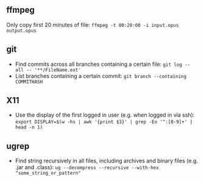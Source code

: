 ## ffmpeg

Only copy first 20 minutes of file: `ffmpeg -t 00:20:00 -i input.opus output.opus`

## git

* Find commits across all branches containing a certain file: `git log --all -- '**/FileName.ext'`
* List branches containing a certain commit: `git branch --containing COMMITHASH`

## X11

* Use the display of the first logged in user (e.g. when logged in via ssh): `export DISPLAY=$(w -hs | awk '{print $3}' | grep -Eo '^:[0-9]+' | head -n 1)`

## ugrep

* Find string recursively in all files, including archives and binary files (e.g. .jar and .class): `ug --decompress --recursive --with-hex "some_string_or_pattern"`
